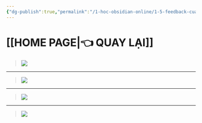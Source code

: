```yaml
---
{"dg-publish":true,"permalink":"/1-hoc-obsidian-online/1-5-feedback-cua-hoc-vien/","dgPassFrontmatter":true,"noteIcon":"1","created":"","updated":""}
---
```


# [[HOME PAGE\|👈 QUAY LẠI]]

>![](https://i.imgur.com/Qdpslmf.png)
---
>![](https://i.imgur.com/9OATh9F.png)
---
>![](https://i.imgur.com/biaBB1X.png)
---
>![](https://i.imgur.com/xvzj3mv.png)
